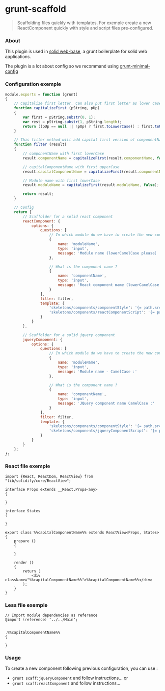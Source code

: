 # grunt-scaffold

> Scaffolding files quickly with templates. For exemple create a new ReactComponent quickly with style and script files pre-configured.


### About

This plugin is used in [solid web-base](https://github.com/solid-js/web-base), a grunt boilerplate for solid web applications.

The plugin is a lot about config so we recommand using [grunt-minimal-config](https://github.com/zouloux/grunt-minimal-config)


### Configuration exemple

```javascript
module.exports = function (grunt)
{
    // Capitalize first letter. Can also put first letter as lower case.
    function capitalizeFirst (pString, pUp)
    {
        var first = pString.substr(0, 1);
        var rest = pString.substr(1, pString.length);
        return ((pUp == null || !pUp) ? first.toLowerCase() : first.toUpperCase()) + rest;
    }

    // This filter method will add capital first version of componentName as capitcalComponentName in vars bag
    function filter (result)
    {
        // componentName with first lowerCase
        result.componentName = capitalizeFirst(result.componentName, false);

        // capitalComponentName with first upperCase
        result.capitalComponentName = capitalizeFirst(result.componentName, true);

        // Module name with first lowerCase
        result.moduleName = capitalizeFirst(result.moduleName, false);

        return result;
    }

    // Config
    return {
        // Scaffolder for a solid react component
        reactComponent: {
            options: {
                questions: [
                    // In which module do we have to create the new component ?
                    {
                        name: 'moduleName',
                        type: 'input',
                        message: 'Module name (lowerCamelCase please) :'
                    },

                    // What is the component name ?
                    {
                        name: 'componentName',
                        type: 'input',
                        message: 'React component name (lowerCamelCase please) :'
                    }
                ],
                filter: filter,
                template: {
                    'skeletons/components/componentStyle': '{= path.src }%%moduleName%%/components/%%componentName%%/%%capitalComponentName%%.less',
                    'skeletons/components/reactComponentScript': '{= path.src }%%moduleName%%/components/%%componentName%%/%%capitalComponentName%%.tsx'
                }
            }
        },

        // Scaffolder for a solid jquery component
        jqueryComponent: {
            options: {
                questions: [
                    // In which module do we have to create the new component ?
                    {
                        name: 'moduleName',
                        type: 'input',
                        message: 'Module name - CamelCase :'
                    },

                    // What is the component name ?
                    {
                        name: 'componentName',
                        type: 'input',
                        message: 'JQuery component name CamelCase :'
                    }
                ],
                filter: filter,
                template: {
                    'skeletons/components/componentStyle': '{= path.src }%%moduleName%%/components/%%componentName%%/%%capitalComponentName%%.less',
                    'skeletons/components/jqueryComponentScript': '{= path.src }%%moduleName%%/components/%%componentName%%/%%capitalComponentName%%.tsx'
                }
            }
        }
    };
};

```


### React file exemple

```
import {React, ReactDom, ReactView} from "lib/solidify/core/ReactView";

interface Props extends __React.Props<any>
{

}

interface States
{

}

export class %%capitalComponentName%% extends ReactView<Props, States>
{
    prepare ()
    {

    }

    render ()
    {
        return (
            <div className="%%capitalComponentName%%">%%capitalComponentName%%</div>
        );
    }
}
```


### Less file exemple

```
// Import module dependencies as reference
@import (reference) '../../Main';


.%%capitalComponentName%%
{

}

```


### Usage

To create a new component following previous configuration, you can use :

- `grunt scaff:jqueryComponent` and follow instructions...
or
- `grunt scaff:reactComponent` and follow instructions...
